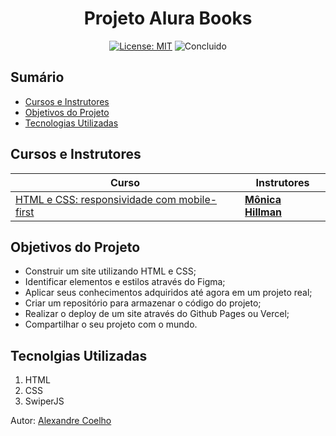 <h1 align="center"> Projeto Alura Books </h1>

<p align="center">  </p>

<div align="center">

  <a href="https://github.com/coelhoalexandre/projeto-portfolio-alura/blob/main/LICENSE" target="_blank"><img src="https://img.shields.io/badge/License-MIT-yellow.svg" alt="License: MIT"></a> <img src="https://img.shields.io/badge/Concluido-lightgreen.svg" alt="Concluido">

</div>

## Sumário

- [Cursos e Instrutores](#cursos-e-instrutores)
- [Objetivos do Projeto](#objetivos-do-projeto)
- [Tecnologias Utilizadas](#tecnolgias-utilizadas)

## Cursos e Instrutores

|Curso|Instrutores|
|---|---|
|[HTML e CSS: responsividade com mobile-first](https://cursos.alura.com.br/course/html-css-responsividade-mobile-first)|[**Mônica Hillman**](https://github.com/MonicaHillman)|

## Objetivos do Projeto
- Construir um site utilizando HTML e CSS;
- Identificar elementos e estilos através do Figma;
- Aplicar seus conhecimentos adquiridos até agora em um projeto real;
- Criar um repositório para armazenar o código do projeto;
- Realizar o deploy de um site através do Github Pages ou Vercel;
- Compartilhar o seu projeto com o mundo.

## Tecnolgias Utilizadas

1. HTML
2. CSS
3. SwiperJS

Autor: [Alexandre Coelho](https://github.com/coelhoalexandre)

